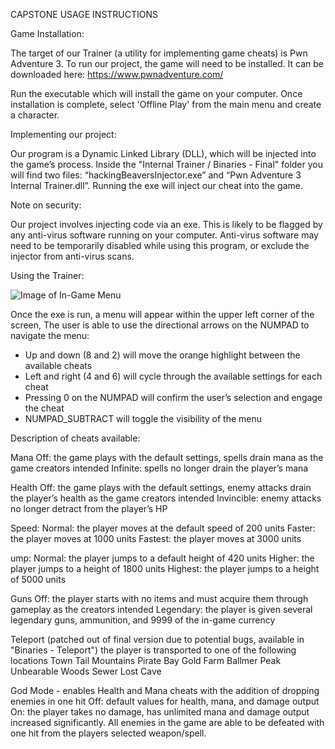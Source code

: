 CAPSTONE USAGE INSTRUCTIONS

Game Installation:

The target of our Trainer (a  utility for implementing game cheats) is Pwn Adventure 3. To run
our project, the game will need to be installed. It can be downloaded here:
https://www.pwnadventure.com/

Run the executable which will install the game on your computer. Once installation is 
complete, select 'Offline Play' from the main menu and create a character. 


Implementing our project:

Our program is a Dynamic Linked Library (DLL), which will be injected into the game’s process. 
Inside the "Internal Trainer / Binaries - Final" folder you will find two files:
“hackingBeaversInjector.exe” and “Pwn Adventure 3 Internal Trainer.dll”.
Running the exe will inject our cheat into the game.

Note on security:

Our project involves injecting code via an exe. This is likely to be flagged by any 
anti-virus software running on your computer. Anti-virus software may need to be temporarily
disabled while using this program, or exclude the injector from anti-virus scans.

Using the Trainer:

![Image of In-Game Menu](https://imgur.com/a/WuzeUis)

Once the exe is run, a menu will appear within the upper left corner of the screen,
The user is able to use the directional arrows on the NUMPAD to navigate the menu:
- Up and down (8 and 2) will move the orange highlight between the available cheats
- Left and right (4 and 6) will cycle through the available settings for each cheat
- Pressing 0 on the NUMPAD will confirm the user’s selection and engage the cheat
- NUMPAD_SUBTRACT will toggle the visibility of the menu

Description of cheats available:

Mana
Off: the game plays with the default settings, spells drain mana as the game creators intended
Infinite: spells no longer drain the player’s mana

Health
Off: the game plays with the default settings, enemy attacks drain the player’s health as the 
game creators intended
Invincible: enemy attacks no longer detract from the player’s HP

Speed:
Normal: the player moves at the default speed of 200 units
Faster: the player moves at 1000 units
Fastest: the player moves at 3000 units

ump:
Normal: the player jumps to a default height of 420 units
Higher: the player jumps to a height of 1800 units
Highest: the player jumps to a height of 5000 units

Guns
Off: the player starts with no items and must acquire them through gameplay as the creators intended
Legendary: the player is given several legendary guns, ammunition, and 9999 of the in-game currency

Teleport (patched out of final version due to potential bugs, available in "Binaries - Teleport") 
the player is transported to one of the following locations
Town
Tail Mountains
Pirate Bay
Gold Farm
Ballmer Peak
Unbearable Woods
Sewer
Lost Cave

God Mode - enables Health and Mana cheats with the addition of dropping enemies in one hit
Off:  default values for health, mana, and damage output
On:  the player takes no damage, has unlimited mana and damage output increased significantly.
All enemies in the game are able to be defeated with one hit from the players selected weapon/spell.  
